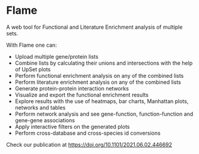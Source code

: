 # Flame
A web tool for Functional and Literature Enrichment analysis of multiple sets.

With Flame one can:<br/>
* Upload multiple gene/protein lists<br/>
* Combine lists by calculating their unions and intersections with the help of UpSet plots<br/>
* Perform functional enrichment analysis on any of the combined lists<br/>
* Perform literature enrichment analysis on any of the combined lists<br/>
* Generate protein-protein interaction networks<br/>
* Visualize and export the functional enrichment results<br/>
* Explore results with the use of heatmaps, bar charts, Manhattan plots, networks and tables<br/>
* Perform network analysis and see gene-function, function-function and gene-gene associations<br/>
* Apply interactive filters on the generated plots<br/>
* Perform cross-database and cross-species id conversions<br/>


Check our publication at https://doi.org/10.1101/2021.06.02.446692 
